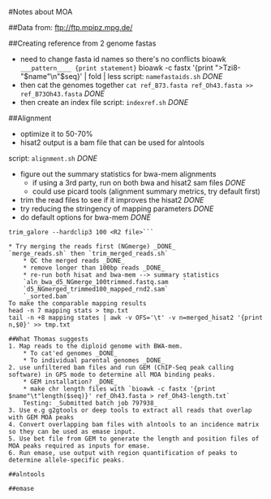 #Notes about MOA 

##Data from:
ftp://ftp.mpipz.mpg.de/

##Creating reference from 2 genome fastas
* need to change fasta id names so there's no conflicts
bioawk `___pattern____ {print statement}`
bioawk -c fastx '{print ">Tzi8-"$name"\n"$seq}' <file name> | fold | less
script: `namefastaids.sh`
_DONE_
* then cat the genomes together
`cat ref_B73.fasta ref_Oh43.fasta >> ref_B73Oh43.fasta`
_DONE_
* then create an index file
script: `indexref.sh`
_DONE_

##Alignment
* optimize it to 50-70%
* hisat2
output is a bam file that can be used for alntools

script: `alignment.sh`
_DONE_

* figure out the summary statistics for bwa-mem alignments
	* if using a 3rd party, run on both bwa and hisat2 sam files _DONE_
	* could use picard tools (alignment summary metrics, try default first)
* trim the read files to see if it improves the hisat2 _DONE_
* try reducing the stringency of mapping parameters _DONE_
* do default options for bwa-mem _DONE_

```trim_galore --hardclip5 100 <R1 file>
trim_galore --hardclip3 100 <R2 file>```

* Try merging the reads first (NGmerge) _DONE_
`merge_reads.sh` then `trim_merged_reads.sh`
	* QC the merged reads _DONE_
	* remove longer than 100bp reads _DONE_
	* re-run both hisat and bwa-mem --> summary statistics
	`aln_bwa_d5_NGmerge_100trimmed.fastq.sam	`
	`d5_NGmerged_trimmed100_mapped_rnd2.sam`
	`_sorted.bam`
To make the comparable mapping results
head -n 7 mapping stats > tmp.txt
tail -n +8 mapping states | awk -v OFS='\t' -v n=merged_hisat2 '{print n,$0}' >> tmp.txt 

##What Thomas suggests
1. Map reads to the diploid genome with BWA-mem. 
	* To cat'ed genomes _DONE_
	* To individual parental genomes _DONE_
2. use unfiltered bam files and run GEM (ChIP-Seq peak calling software) in GPS mode to determine all MOA binding peaks. 
	* GEM installation? _DONE_
	* make chr length files with `bioawk -c fastx '{print $name"\t"length($seq)}' ref_Oh43.fasta > ref_Oh43-length.txt`
	Testing: _Submitted batch job 797938_
3. Use e.g g2gtools or deep tools to extract all reads that overlap with GEM MOA peaks 
4. Convert overlapping bam files with alntools to an incidence matrix so they can be used as emase input. 
5. Use bet file from GEM to generate the length and position files of MOA peaks required as inputs for emase.
6. Run emase, use output with region quantification of peaks to determine allele-specific peaks.

##alntools 

##emase

